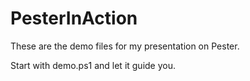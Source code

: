 # PesterInAction
These are the demo files for my presentation on Pester.

Start with demo.ps1 and let it guide you.
